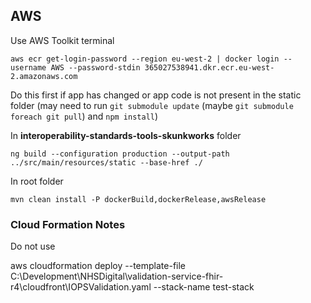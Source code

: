 ## AWS 

Use AWS Toolkit terminal 

`aws ecr get-login-password --region eu-west-2 | docker login --username AWS --password-stdin 365027538941.dkr.ecr.eu-west-2.amazonaws.com`

Do this first if app has changed or app code is not present in the static folder
(may need to run `git submodule update` (maybe `git submodule foreach git pull`) and `npm install`)

In **interoperability-standards-tools-skunkworks** folder 

`ng build --configuration production --output-path ../src/main/resources/static --base-href ./`

In root folder 

`mvn clean install -P dockerBuild,dockerRelease,awsRelease`


### Cloud Formation Notes

Do not use

aws cloudformation deploy --template-file C:\Development\NHSDigital\validation-service-fhir-r4\cloudfront\IOPSValidation.yaml --stack-name test-stack

